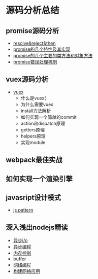 # 源码分析总结

## promise源码分析
- [resolve&reject&then](https://github.com/miracle9312/source-mock/blob/master/src/promise/docs/promise1.md)
- [promise的几个特性及其实现](https://github.com/miracle9312/source-mock/blob/master/src/promise/docs/promise2.md)
- [promise的几个主要的类方法和对象方法](https://github.com/miracle9312/source-mock/blob/master/src/promise/docs/promise3.md)
- [promise错误处理机制](https://github.com/miracle9312/source-mock/blob/master/src/promise/docs/promise3.md)

## vuex源码分析
- [vuex](https://github.com/miracle9312/source-mock/blob/master/src/vue/vuex/doc/read.md)
    - 什么是vuex(
    - 为什么需要vuex
    - install方法解析
    - 如何实现一个简单的commit
    - action和dispatch原理
    - getters原理
    - helpers原理
    - 实现module

## webpack最佳实战



## 如何实现一个渲染引擎

## javasript设计模式
- [js pattern](https://github.com/miracle9312/source-mock/blob/master/src/basic/js-pattern.md)
## 深入浅出nodejs精读
- [异步i/o](https://github.com/miracle9312/source-mock/blob/master/src/nodejs/async-io.md)
- [异步编程](https://github.com/miracle9312/source-mock/blob/master/src/nodejs/async-code.md)
- [内存控制](https://github.com/miracle9312/source-mock/blob/master/src/nodejs/ram-control.md)
- [buffer](https://github.com/miracle9312/source-mock/blob/master/src/nodejs/buffer.md)
- [网络编程](https://github.com/miracle9312/source-mock/blob/master/src/nodejs/node-code-file.md)
- [构建网络应用](https://github.com/miracle9312/source-mock/blob/master/src/nodejs/web-app.md)
